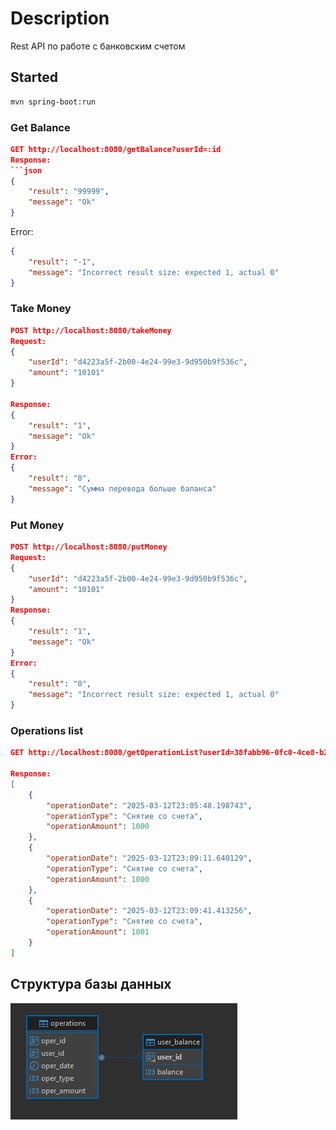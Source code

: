 # Description

Rest API по работе с банковским счетом

## Started

```bash
mvn spring-boot:run
```

### Get Balance
```json
GET http://localhost:8080/getBalance?userId=:id
Response:
```json
{
    "result": "99999",
    "message": "Ok"
}
```
Error:
```json
{
    "result": "-1",
    "message": "Incorrect result size: expected 1, actual 0"
}
```
### Take Money
```json
POST http://localhost:8080/takeMoney
Request:
{
    "userId": "d4223a5f-2b00-4e24-99e3-9d950b9f536c",
    "amount": "10101"
}

Response:
{
    "result": "1",
    "message": "Ok"
}
Error:
{
    "result": "0",
    "message": "Сумма перевода больше баланса"
}
```
### Put Money
```json
POST http://localhost:8080/putMoney
Request:
{
    "userId": "d4223a5f-2b00-4e24-99e3-9d950b9f536c",
    "amount": "10101"
}
Response:
{
    "result": "1",
    "message": "Ok"
}
Error:
{
    "result": "0",
    "message": "Incorrect result size: expected 1, actual 0"
}
```
### Operations list
```json
GET http://localhost:8080/getOperationList?userId=38fabb96-0fc0-4ce8-b2bb-c6c90e957063&fromDate=2025-03-12T00:00:00&tillDate=2025-03-13T00:00:00

Response:
[
    {
        "operationDate": "2025-03-12T23:05:48.198743",
        "operationType": "Снятие со счета",
        "operationAmount": 1000
    },
    {
        "operationDate": "2025-03-12T23:09:11.640129",
        "operationType": "Снятие со счета",
        "operationAmount": 1000
    },
    {
        "operationDate": "2025-03-12T23:09:41.413256",
        "operationType": "Снятие со счета",
        "operationAmount": 1001
    }
]
```
## Структура базы данных

![plot](src/main/resources/db/db_structure.png)